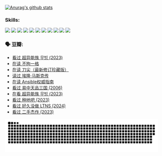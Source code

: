 
[![Anurag's github stats](https://github-readme-stats.vercel.app/api?username=w940853815)](https://github.com/anuraghazra/github-readme-stats)

### Skills:

<code><img height="32" src="https://cdn.jsdelivr.net/npm/simple-icons@v5/icons/python.svg"></code>
<code><img height="32" src="https://cdn.jsdelivr.net/npm/simple-icons@v5/icons/javascript.svg"></code>
<code><img height="32" src="https://cdn.jsdelivr.net/npm/simple-icons@v5/icons/django.svg"></code>
<code><img height="32" src="https://cdn.jsdelivr.net/npm/simple-icons@v5/icons/flask.svg"></code>
<code><img height="32" src="https://cdn.jsdelivr.net/npm/simple-icons@v5/icons/vuetify.svg"></code>
<code><img height="32" src="https://cdn.jsdelivr.net/npm/simple-icons@v5/icons/git.svg"></code>
<code><img height="32" src="https://cdn.jsdelivr.net/npm/simple-icons@v5/icons/docker.svg"></code>
<code><img height="32" src="https://cdn.jsdelivr.net/npm/simple-icons@v5/icons/postgresql.svg"></code>
<code><img height="32" src="https://cdn.jsdelivr.net/npm/simple-icons@v5/icons/elasticsearch.svg"></code>
<code><img height="32" src="https://cdn.jsdelivr.net/npm/simple-icons@v5/icons/macos.svg"></code>
<code><img height="32" src="https://cdn.jsdelivr.net/npm/simple-icons@v5/icons/linux.svg"></code>

### 🗣 豆瓣:

<!-- DOUBAN-ACTIVITIES:START -->
- [看过 超异能族 무빙‎ (2023)](https://www.douban.com/people/136069238/status/4556824186/?_i=11037852)
- [在读 不拘一格](https://www.douban.com/people/136069238/status/4541712161/?_i=11037852)
- [在读 刀尖（最新修订珍藏版）](https://www.douban.com/people/136069238/status/4541711339/?_i=11037852)
- [读过 埃隆·马斯克传](https://www.douban.com/people/136069238/status/4541710351/?_i=11037852)
- [在读 Ansible权威指南](https://www.douban.com/people/136069238/status/4539151450/?_i=11037852)
- [看过 易中天品三国‎ (2006)](https://www.douban.com/people/136069238/status/4529910812/?_i=11037852)
- [在看 超异能族 무빙‎ (2023)](https://www.douban.com/people/136069238/status/4527291077/?_i=11037852)
- [看过 种地吧‎ (2023)](https://www.douban.com/people/136069238/status/4527289637/?_i=11037852)
- [看过 好久没做 LTNS‎ (2024)](https://www.douban.com/people/136069238/status/4527289515/?_i=11037852)
- [看过 二手杰作‎ (2023)](https://www.douban.com/people/136069238/status/4522502716/?_i=11037852)
<!-- DOUBAN-ACTIVITIES:END -->


![Snake animation](https://raw.githubusercontent.com/w940853815/w940853815/output/github-contribution-grid-snake.svg)

<!--
**w940853815/w940853815** is a ✨ _special_ ✨ repository because its `README.md` (this file) appears on your GitHub profile.

Here are some ideas to get you started:

- 🔭 I’m currently working on ...
- 🌱 I’m currently learning ...
- 👯 I’m looking to collaborate on ...
- 🤔 I’m looking for help with ...
- 💬 Ask me about ...
- 📫 How to reach me: ...
- 😄 Pronouns: ...
- ⚡ Fun fact: ...
-->
